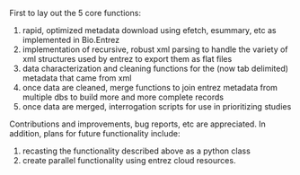 
First to lay out the 5 core functions:
1. rapid, optimized metadata download using efetch, esummary, etc as implemented in Bio.Entrez
2. implementation of recursive, robust xml parsing to handle the variety of xml structures used by entrez to export them as flat files
3. data characterization and cleaning functions for the (now tab delimited) metadata that came from xml
4. once data are cleaned, merge functions to join entrez metadata from multiple dbs to build more and more complete records
5. once data are merged, interrogation scripts for use in prioritizing studies

Contributions and improvements, bug reports, etc are appreciated. In addition, plans for future functionality include:
1. recasting the functionality described above as a python class
2. create parallel functionality using entrez cloud resources.
